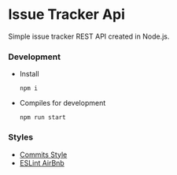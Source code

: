 # Issue Tracker Api
Simple issue tracker REST API created in Node.js.

### Development
* Install
    ```
    npm i
    ```

* Compiles for development
    ```
    npm run start
    ```

### Styles
* [Commits Style](https://gitmoji.carloscuesta.me/)
* [ESLint AirBnb](https://github.com/airbnb/javascript/tree/master/packages/eslint-config-airbnb)
